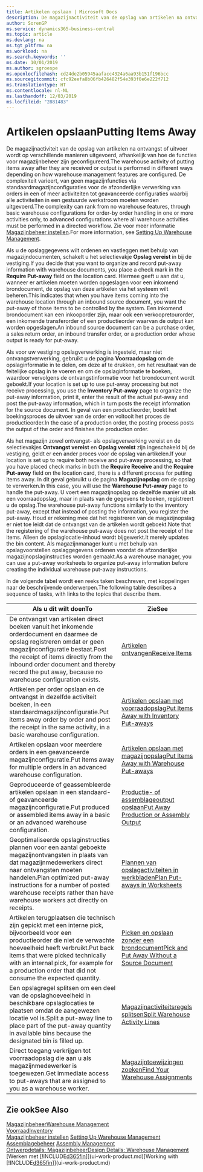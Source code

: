 ```yaml
---
title: Artikelen opslaan | Microsoft Docs
description: De magazijnactiviteit van de opslag van artikelen na ontvangst of uitvoer wordt op verschillende manieren uitgevoerd, afhankelijk van hoe de functies voor magazijnbeheer zijn geconfigureerd.
author: SorenGP
ms.service: dynamics365-business-central
ms.topic: article
ms.devlang: na
ms.tgt_pltfrm: na
ms.workload: na
ms.search.keywords: ''
ms.date: 10/01/2019
ms.author: sgroespe
ms.openlocfilehash: cd24de2b05945aafacc4324a6aa93b151f196bcc
ms.sourcegitcommit: cfc92eefa8b06fb426482f54e393f0e6e222f712
ms.translationtype: HT
ms.contentlocale: nl-NL
ms.lasthandoff: 12/03/2019
ms.locfileid: "2881483"
---
```

# <a name="putting-items-away"></a><span data-ttu-id="8e1ab-103">Artikelen opslaan</span><span class="sxs-lookup"><span data-stu-id="8e1ab-103">Putting Items Away</span></span>
<span data-ttu-id="8e1ab-104">De magazijnactiviteit van de opslag van artikelen na ontvangst of uitvoer wordt op verschillende manieren uitgevoerd, afhankelijk van hoe de functies voor magazijnbeheer zijn geconfigureerd.</span><span class="sxs-lookup"><span data-stu-id="8e1ab-104">The warehouse activity of putting items away after they are received or output is performed in different ways depending on how warehouse management features are configured.</span></span> <span data-ttu-id="8e1ab-105">De complexiteit varieert, van geen magazijnfuncties via standaardmagazijnconfiguraties voor de afzonderlijke verwerking van orders in een of meer activiteiten tot geavanceerde configuraties waarbij alle activiteiten in een gestuurde werkstroom moeten worden uitgevoerd.</span><span class="sxs-lookup"><span data-stu-id="8e1ab-105">The complexity can rank from no warehouse features, through basic warehouse configurations for order-by order handling in one or more activities only, to advanced configurations where all warehouse activities must be performed in a directed workflow.</span></span> <span data-ttu-id="8e1ab-106">Zie voor meer informatie [Magazijnbeheer instellen](warehouse-setup-warehouse.md).</span><span class="sxs-lookup"><span data-stu-id="8e1ab-106">For more information, see [Setting Up Warehouse Management](warehouse-setup-warehouse.md).</span></span>

<span data-ttu-id="8e1ab-107">Als u de opslaggegevens wilt ordenen en vastleggen met behulp van magazijndocumenten, schakelt u het selectievakje **Opslag vereist** in bij de vestiging.</span><span class="sxs-lookup"><span data-stu-id="8e1ab-107">If you decide that you want to organize and record put-away information with warehouse documents, you place a check mark in the **Require Put-away** field on the location card.</span></span> <span data-ttu-id="8e1ab-108">Hiermee geeft u aan dat u, wanneer er artikelen moeten worden opgeslagen voor een inkomend brondocument, de opslag van deze artikelen via het systeem wilt beheren.</span><span class="sxs-lookup"><span data-stu-id="8e1ab-108">This indicates that when you have items coming into the warehouse location through an inbound source document, you want the put-away of those items to be controlled by the system.</span></span> <span data-ttu-id="8e1ab-109">Een inkomend brondocument kan een inkooporder zijn, maar ook een verkoopretourorder, een inkomende transferorder of een productieorder waarvan de output kan worden opgeslagen.</span><span class="sxs-lookup"><span data-stu-id="8e1ab-109">An inbound source document can be a purchase order, a sales return order, an inbound transfer order, or a production order whose output is ready for put-away.</span></span>  

<span data-ttu-id="8e1ab-110">Als voor uw vestiging opslagverwerking is ingesteld, maar niet ontvangstverwerking, gebruikt u de pagina **Voorraadopslag** om de opslaginformatie in te delen, om deze af te drukken, om het resultaat van de feitelijke opslag in te voeren en om de opslaginformatie te boeken, waardoor vervolgens de ontvangstinformatie voor het brondocument wordt geboekt.</span><span class="sxs-lookup"><span data-stu-id="8e1ab-110">If your location is set up to use put-away processing but not receive processing, you use the **Inventory Put-away** page to organize the put-away information, print it, enter the result of the actual put-away and post the put-away information, which in turn posts the receipt information for the source document.</span></span> <span data-ttu-id="8e1ab-111">In geval van een productieorder, boekt het boekingsproces de uitvoer van de order en voltooit het proces de productieorder.</span><span class="sxs-lookup"><span data-stu-id="8e1ab-111">In the case of a production order, the posting process posts the output of the order and finishes the production order.</span></span>

<span data-ttu-id="8e1ab-112">Als het magazijn zowel ontvangst- als opslagverwerking vereist en de selectievakjes **Ontvangst vereist** en **Opslag vereist** zijn ingeschakeld bij de vestiging, geldt er een ander proces voor de opslag van artikelen.</span><span class="sxs-lookup"><span data-stu-id="8e1ab-112">If your location is set up to require both receive and put-away processing, so that you have placed check marks in both the **Require Receive** and the **Require Put-away** field on the location card, there is a different process for putting items away.</span></span> <span data-ttu-id="8e1ab-113">In dit geval gebruikt u de pagina **Magazijnopslag** om de opslag te verwerken.</span><span class="sxs-lookup"><span data-stu-id="8e1ab-113">In this case, you will use the **Warehouse Put-away** page to handle the put-away.</span></span> <span data-ttu-id="8e1ab-114">U voert een magazijnopslag op dezelfde manier uit als een voorraadopslag, maar in plaats van de gegevens te boeken, registreert u de opslag.</span><span class="sxs-lookup"><span data-stu-id="8e1ab-114">The warehouse put-away functions similarly to the inventory put-away, except that instead of posting the information, you register the put-away.</span></span> <span data-ttu-id="8e1ab-115">Houd er rekening mee dat het registreren van de magazijnopslag er niet toe leidt dat de ontvangst van de artikelen wordt geboekt.</span><span class="sxs-lookup"><span data-stu-id="8e1ab-115">Note that the registering of the warehouse put-away does not post the receipt of the items.</span></span> <span data-ttu-id="8e1ab-116">Alleen de opslaglocatie-inhoud wordt bijgewerkt.</span><span class="sxs-lookup"><span data-stu-id="8e1ab-116">It merely updates the bin content.</span></span> <span data-ttu-id="8e1ab-117">Als magazijnmanager kunt u met behulp van opslagvoorstellen opslaggegevens ordenen voordat de afzonderlijke magazijnopslaginstructies worden gemaakt.</span><span class="sxs-lookup"><span data-stu-id="8e1ab-117">As a warehouse manager, you can use a put-away worksheets to organize put-away information before creating the individual warehouse put-away instructions.</span></span>

<span data-ttu-id="8e1ab-118">In de volgende tabel wordt een reeks taken beschreven, met koppelingen naar de beschrijvende onderwerpen.</span><span class="sxs-lookup"><span data-stu-id="8e1ab-118">The following table describes a sequence of tasks, with links to the topics that describe them.</span></span>   

|<span data-ttu-id="8e1ab-119">**Als u dit wilt doen**</span><span class="sxs-lookup"><span data-stu-id="8e1ab-119">**To**</span></span>|<span data-ttu-id="8e1ab-120">**Zie**</span><span class="sxs-lookup"><span data-stu-id="8e1ab-120">**See**</span></span>|  
|------------|-------------|  
|<span data-ttu-id="8e1ab-121">De ontvangst van artikelen direct boeken vanuit het inkomende orderdocument en daarmee de opslag registreren omdat er geen magazijnconfiguratie bestaat.</span><span class="sxs-lookup"><span data-stu-id="8e1ab-121">Post the receipt of items directly from the inbound order document and thereby record the put away, because no warehouse configuration exists.</span></span>|[<span data-ttu-id="8e1ab-122">Artikelen ontvangen</span><span class="sxs-lookup"><span data-stu-id="8e1ab-122">Receive Items</span></span>](warehouse-how-receive-items.md)|  
|<span data-ttu-id="8e1ab-123">Artikelen per order opslaan en de ontvangst in dezelfde activiteit boeken, in een standaardmagazijnconfiguratie.</span><span class="sxs-lookup"><span data-stu-id="8e1ab-123">Put items away order by order and post the receipt in the same activity, in a basic warehouse configuration.</span></span>|[<span data-ttu-id="8e1ab-124">Artikelen opslaan met voorraadopslag</span><span class="sxs-lookup"><span data-stu-id="8e1ab-124">Put Items Away with Inventory Put-aways</span></span>](warehouse-how-to-put-items-away-with-inventory-put-aways.md)|  
|<span data-ttu-id="8e1ab-125">Artikelen opslaan voor meerdere orders in een geavanceerde magazijnconfiguratie.</span><span class="sxs-lookup"><span data-stu-id="8e1ab-125">Put items away for multiple orders in an advanced warehouse configuration.</span></span>|[<span data-ttu-id="8e1ab-126">Artikelen opslaan met magazijnopslag</span><span class="sxs-lookup"><span data-stu-id="8e1ab-126">Put Items Away with Warehouse Put-aways</span></span>](warehouse-how-to-put-items-away-with-warehouse-put-aways.md)|  
|<span data-ttu-id="8e1ab-127">Geproduceerde of geassembleerde artikelen opslaan in een standaard- of geavanceerde magazijnconfiguratie.</span><span class="sxs-lookup"><span data-stu-id="8e1ab-127">Put produced or assembled items away in a basic or an advanced warehouse configuration.</span></span>|[<span data-ttu-id="8e1ab-128">Productie- of assemblageoutput opslaan</span><span class="sxs-lookup"><span data-stu-id="8e1ab-128">Put Away Production or Assembly Output</span></span>](warehouse-how-to-put-away-production-output.md)|
|<span data-ttu-id="8e1ab-129">Geoptimaliseerde opslaginstructies plannen voor een aantal geboekte magazijnontvangsten in plaats van dat magazijnmedewerkers direct naar ontvangsten moeten handelen.</span><span class="sxs-lookup"><span data-stu-id="8e1ab-129">Plan optimized put-away instructions for a number of posted warehouse receipts rather than have warehouse workers act directly on receipts.</span></span>|[<span data-ttu-id="8e1ab-130">Plannen van opslagactiviteiten in werkbladen</span><span class="sxs-lookup"><span data-stu-id="8e1ab-130">Plan Put-aways in Worksheets</span></span>](warehouse-how-to-plan-put-aways-in-worksheets.md)|  
|<span data-ttu-id="8e1ab-131">Artikelen terugplaatsen die technisch zijn gepickt met een interne pick, bijvoorbeeld voor een productieorder die niet de verwachte hoeveelheid heeft verbruikt.</span><span class="sxs-lookup"><span data-stu-id="8e1ab-131">Put back items that were picked technically with an internal pick, for example for a production order that did not consume the expected quantity.</span></span>|[<span data-ttu-id="8e1ab-132">Picken en opslaan zonder een brondocument</span><span class="sxs-lookup"><span data-stu-id="8e1ab-132">Pick and Put Away Without a Source Document</span></span>](warehouse-how-to-create-put-aways-from-internal-put-aways.md)|
|<span data-ttu-id="8e1ab-133">Een opslagregel splitsen om een deel van de opslaghoeveelheid in beschikbare opslaglocaties te plaatsen omdat de aangewezen locatie vol is.</span><span class="sxs-lookup"><span data-stu-id="8e1ab-133">Split a put-away line to place part of the put-away quantity in available bins because the designated bin is filled up.</span></span>|[<span data-ttu-id="8e1ab-134">Magazijnactiviteitsregels splitsen</span><span class="sxs-lookup"><span data-stu-id="8e1ab-134">Split Warehouse Activity Lines</span></span>](warehouse-how-to-split-warehouse-activity-lines.md)|
|<span data-ttu-id="8e1ab-135">Direct toegang verkrijgen tot voorraadopslag die aan u als magazijnmedewerker is toegewezen.</span><span class="sxs-lookup"><span data-stu-id="8e1ab-135">Get immediate access to put-aways that are assigned to you as a warehouse worker.</span></span>|[<span data-ttu-id="8e1ab-136">Magazijntoewijzingen zoeken</span><span class="sxs-lookup"><span data-stu-id="8e1ab-136">Find Your Warehouse Assignments</span></span>](warehouse-how-to-find-your-warehouse-assignments.md)|    

## <a name="see-also"></a><span data-ttu-id="8e1ab-137">Zie ook</span><span class="sxs-lookup"><span data-stu-id="8e1ab-137">See Also</span></span>  
[<span data-ttu-id="8e1ab-138">Magazijnbeheer</span><span class="sxs-lookup"><span data-stu-id="8e1ab-138">Warehouse Management</span></span>](warehouse-manage-warehouse.md)  
[<span data-ttu-id="8e1ab-139">Voorraad</span><span class="sxs-lookup"><span data-stu-id="8e1ab-139">Inventory</span></span>](inventory-manage-inventory.md)  
<span data-ttu-id="8e1ab-140">[Magazijnbeheer instellen](warehouse-setup-warehouse.md)   </span><span class="sxs-lookup"><span data-stu-id="8e1ab-140">[Setting Up Warehouse Management](warehouse-setup-warehouse.md)   </span></span>  
<span data-ttu-id="8e1ab-141">[Assemblagebeheer](assembly-assemble-items.md)  </span><span class="sxs-lookup"><span data-stu-id="8e1ab-141">[Assembly Management](assembly-assemble-items.md)  </span></span>  
[<span data-ttu-id="8e1ab-142">Ontwerpdetails: Magazijnbeheer</span><span class="sxs-lookup"><span data-stu-id="8e1ab-142">Design Details: Warehouse Management</span></span>](design-details-warehouse-management.md)  
<span data-ttu-id="8e1ab-143">[Werken met [!INCLUDE[d365fin](includes/d365fin_md.md)]](ui-work-product.md)</span><span class="sxs-lookup"><span data-stu-id="8e1ab-143">[Working with [!INCLUDE[d365fin](includes/d365fin_md.md)]](ui-work-product.md)</span></span>  
